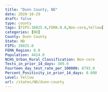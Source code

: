```yaml
---
title: "Dunn County, ND"
date: 2020-10-29
draft: false
type: county
tags: [FIPS:38025.0,FEMA:8.0,Non-core,Yellow]
categories: [ND]
County: Dunn County
State: ND
FIPS: 38025.0
FEMA_Region: 8.0
Population: 4424.0
NCHS_Urban_Rural_Classification: Non-core
Tests_in_prior_14_days: 389.0
Fourteen_day_test_rate_per_100000: 8793.0
Percent_Positivity_in_prior_14_days: 0.098
Level: Yellow
url: /states/ND/dunn-county
---
```




